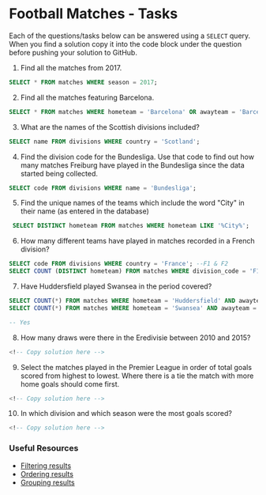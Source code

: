 # Football Matches - Tasks

Each of the questions/tasks below can be answered using a `SELECT` query. When you find a solution copy it into the code block under the question before pushing your solution to GitHub.

1) Find all the matches from 2017.

```sql
SELECT * FROM matches WHERE season = 2017;

```

2) Find all the matches featuring Barcelona.

```sql
SELECT * FROM matches WHERE hometeam = 'Barcelona' OR awayteam = 'Barcelona';

```

3) What are the names of the Scottish divisions included?

```sql
SELECT name FROM divisions WHERE country = 'Scotland';

```

4) Find the division code for the Bundesliga. Use that code to find out how many matches Freiburg have played in the Bundesliga since the data started being collected.

```sql
SELECT code FROM divisions WHERE name = 'Bundesliga';


```

5) Find the unique names of the teams which include the word "City" in their name (as entered in the database)

```sql
 SELECT DISTINCT hometeam FROM matches WHERE hometeam LIKE '%City%';

```

6) How many different teams have played in matches recorded in a French division?

```sql
SELECT code FROM divisions WHERE country = 'France'; --F1 & F2
SELECT COUNT (DISTINCT hometeam) FROM matches WHERE division_code = 'F1' OR division_code = 'F2';

```

7) Have Huddersfield played Swansea in the period covered?

```sql
SELECT COUNT(*) FROM matches WHERE hometeam = 'Huddersfield' AND awayteam = 'Swansea';
SELECT COUNT(*) FROM matches WHERE hometeam = 'Swansea' AND awayteam = 'Huddersfield';

-- Yes

```

8) How many draws were there in the Eredivisie between 2010 and 2015?

```sql
<!-- Copy solution here -->


```

9) Select the matches played in the Premier League in order of total goals scored from highest to lowest. Where there is a tie the match with more home goals should come first.

```sql
<!-- Copy solution here -->


```

10) In which division and which season were the most goals scored?

```sql
<!-- Copy solution here -->


```

### Useful Resources

- [Filtering results](https://www.w3schools.com/sql/sql_where.asp)
- [Ordering results](https://www.w3schools.com/sql/sql_orderby.asp)
- [Grouping results](https://www.w3schools.com/sql/sql_groupby.asp)